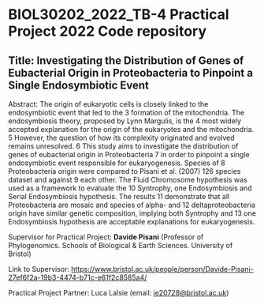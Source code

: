 # BIOL30202_2022_TB-4 Practical Project 2022 Code repository 

## Title: Investigating the Distribution of Genes of Eubacterial Origin in Proteobacteria to Pinpoint a Single Endosymbiotic Event

Abstract: The origin of eukaryotic cells is closely linked to the endosymbiotic event that led to the 3 formation of the mitochondria. The endosymbiosis theory, proposed by Lynn Margulis, is the 4 most widely accepted explanation for the origin of the eukaryotes and the mitochondria. 5 However, the question of how its complexity originated and evolved remains unresolved. 6 This study aims to investigate the distribution of genes of eubacterial origin in Proteobacteria 7 in order to pinpoint a single endosymbiotic event responsible for eukaryogenesis. Species of 8 Proteobacteria origin were compared to Pisani et al. (2007) 126 species dataset and against 9 each other. The Fluid Chromosome hypothesis was used as a framework to evaluate the 10 Syntrophy, one Endosymbiosis and Serial Endosymbiosis hypothesis. The results 11 demonstrate that all Proteobacteria are mosaic and species of alpha- and 12 deltaproteobacteria origin have similar genetic composition, implying both Syntrophy and 13 one Endosymbiosis hypothesis are acceptable explanations for eukaryogenesis.

Supervisor for Practical Project: ‪**Davide Pisani** (Professor of Phylogenomics. Schools of Biological & Earth Sciences. University of Bristol)

Link to Supervisor: https://www.bristol.ac.uk/people/person/Davide-Pisani-27ef6f2a-19b3-4474-b71c-e61f2c8585a4/

Practical Project Partner: Luca Lalsie (email: ie20728@bristol.ac.uk) 
